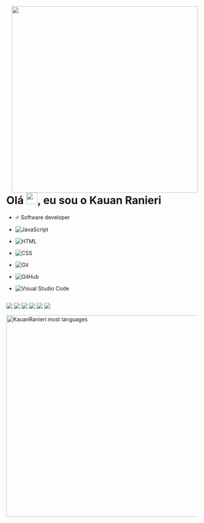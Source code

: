 <img align="right" height="490em" src="https://cdn.discordapp.com/attachments/441756662185984000/904802966580629574/ee04e33b-15bc-457e-814b-c8f284b6e60d.png"/>
<h1 align="left">Olá <img src="https://raw.githubusercontent.com/kaueMarques/kaueMarques/master/hi.gif" width="30px">, eu sou o Kauan Ranieri</h1>


- 🔥 Software developer
 
-  ![JavaScript](https://img.shields.io/badge/-JavaScript-05122A?style=flat&logo=javascript)&nbsp;
-  ![HTML](https://img.shields.io/badge/-HTML-05122A?style=flat&logo=HTML5)&nbsp;
-  ![CSS](https://img.shields.io/badge/-CSS-05122A?style=flat&logo=CSS3&logoColor=1572B6)&nbsp;
-  ![Git](https://img.shields.io/badge/-Git-05122A?style=flat&logo=git)&nbsp;
-  ![GitHub](https://img.shields.io/badge/-GitHub-05122A?style=flat&logo=github)&nbsp;
-  ![Visual Studio Code](https://img.shields.io/badge/-Visual%20Studio%20Code-05122A?style=flat&logo=visual-studio-code&logoColor=007ACC)&nbsp;


  
  ##
 
<div> 
  <a href="https://www.youtube.com/channel/UC_-uuuZbY0AAt9CViNzvc-Q" target="_blank"><img src="https://img.shields.io/badge/YouTube-FF0000?style=for-the-badge&logo=youtube&logoColor=white" target="_blank"></a>
  <a href="https://instagram.com/rafaballerini" target="_blank"><img src="https://img.shields.io/badge/-Instagram-%23E4405F?style=for-the-badge&logo=instagram&logoColor=white" target="_blank"></a>
 	<a href="https://www.twitch.tv/rafaballerinii" target="_blank"><img src="https://img.shields.io/badge/Twitch-9146FF?style=for-the-badge&logo=twitch&logoColor=white" target="_blank"></a>
 <a href="https://discord.gg/pDbY76q8Qf" target="_blank"><img src="https://img.shields.io/badge/Discord-7289DA?style=for-the-badge&logo=discord&logoColor=white" target="_blank"></a> 
  <a href = "mailto:contatorafaballerini@gmail.com"><img src="https://img.shields.io/badge/-Gmail-%23333?style=for-the-badge&logo=gmail&logoColor=white" target="_blank"></a>
  <a href="https://www.linkedin.com/in/rafaella-ballerini-45875016a" target="_blank"><img src="https://img.shields.io/badge/-LinkedIn-%230077B5?style=for-the-badge&logo=linkedin&logoColor=white" target="_blank"></a> 
 
 <p align="left">
<img width="530em" src="https://github-readme-stats.vercel.app/api/top-langs/?username=KauanRanieri&layout=compact&theme=vision-friendly-dark" alt="KauanRanieri most languages"/>
</p>
 
</div>
